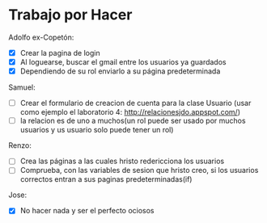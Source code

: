 # Trabajo por Hacer
Adolfo ex-Copetón:
  - [x] Crear la pagina de login
  - [x] Al loguearse, buscar el gmail entre los usuarios ya guardados
  - [x] Dependiendo de su rol enviarlo a su página predeterminada
  
Samuel:
  - [ ] Crear el formulario de creacion de cuenta para la clase Usuario (usar como ejemplo el laboratorio 4: http://relacionesjdo.appspot.com/)
  - [ ] la relacion es de uno a muchos(un rol puede ser usado por muchos usuarios y us usuario solo puede tener un rol)
  
Renzo:
  - [ ] Crea las páginas a las cuales hristo redericciona los usuarios
  - [ ] Comprueba, con las variables de sesion que hristo creo, si los usuarios correctos entran a sus paginas predeterminadas(if)
  
Jose:
  - [x] No hacer nada y ser el perfecto ociosos
